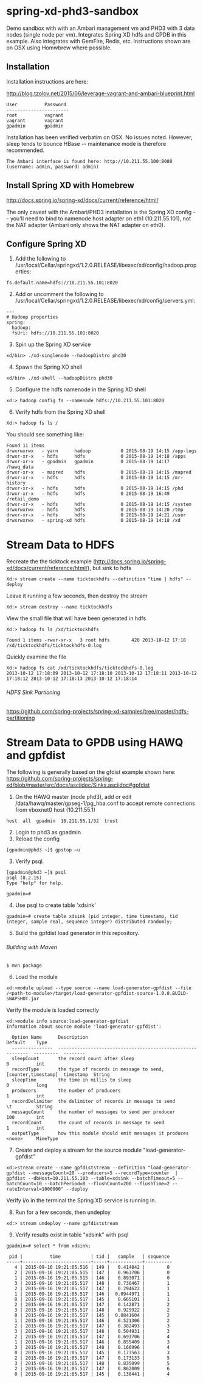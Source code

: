 # spring-xd-phd3-sandbox
Demo sandbox with with an Ambari management vm and PHD3 with 3 data nodes (single node per vm). Integrates Spring XD hdfs and GPDB in this example. Also integrates with GemFire, Redis, etc. Instructions shown are on OSX using Homwbrew where possible.

## Installation

Installation instructions are here:

http://blog.tzolov.net/2015/06/leverage-vagrant-and-ambari-blueprint.html
```
User          Password
-----------------------
root          vagrant
vagrant       vagrant
gpadmin       gpadmin
```
Installation has been verified verbatim on OSX.  No issues noted. However, sleep tends to bounce HBase -- maintenance mode is therefore recommended.
```
The Ambari interface is found here: http://10.211.55.100:8080 (username: admin, password: admin)
```
## Install Spring XD with Homebrew

http://docs.spring.io/spring-xd/docs/current/reference/html/

The only caveat with the Ambari/PHD3 installation is the Spring XD config -- you'll need to bind to namenode host adapter on eth1 (10.211.55.101), not the NAT adapter (Ambari only shows the NAT adapter on eth0). 

## Configure Spring XD

1) Add the following to
/usr/local/Cellar/springxd/1.2.0.RELEASE/libexec/xd/config/hadoop.properties:
```
fs.default.name=hdfs://10.211.55.101:8020 
```
2) Add or uncomment the following to
/usr/local/Cellar/springxd/1.2.0.RELEASE/libexec/xd/config/servers.yml:
```
---
# Hadoop properties
spring:
  hadoop:
  fsUri: hdfs://10.211.55.101:8020
```
3) Spin up the Spring XD service
```
xd/bin> ./xd-singlenode --hadoopDistro phd30
```
4) Spawn the Spring XD shell
```
xd/bin> ./xd-shell --hadoopDistro phd30
```
5) Configure the hdfs namenode in the Spring XD shell
```
xd:> hadoop config fs --namenode hdfs://10.211.55.101:8020
```
6) Verify hdfs from the Spring XD shell
```
Xd:> hadoop fs ls /
```
You should see something like:
```
Found 11 items
drwxrwxrwx   - yarn      hadoop           0 2015-08-19 14:15 /app-logs
drwxr-xr-x   - hdfs      hdfs             0 2015-08-19 14:18 /apps
drwxr-xr-x   - gpadmin   gpadmin          0 2015-08-19 14:17 /hawq_data
drwxr-xr-x   - mapred    hdfs             0 2015-08-19 14:15 /mapred
drwxr-xr-x   - hdfs      hdfs             0 2015-08-19 14:15 /mr-history
drwxr-xr-x   - hdfs      hdfs             0 2015-08-19 14:15 /phd
drwxr-xr-x   - hdfs      hdfs             0 2015-08-19 16:49 /retail_demo
drwxr-xr-x   - hdfs      hdfs             0 2015-08-19 14:15 /system
drwxrwxrwx   - hdfs      hdfs             0 2015-08-19 14:20 /tmp
drwxr-xr-x   - hdfs      hdfs             0 2015-08-19 14:21 /user
drwxrwxrwx   - spring-xd hdfs             0 2015-08-19 14:18 /xd
```
# Stream Data to HDFS
Recreate the the ticktock example (http://docs.spring.io/spring-xd/docs/current/reference/html/), but sink to hdfs
```
Xd:> stream create --name ticktockhdfs --definition "time | hdfs" --deploy
```
Leave it running a few seconds, then destroy the stream
```
Xd:> stream destroy --name ticktockhdfs
```
View the small file that will have been generated in hdfs
```
Xd:> hadoop fs ls /xd/ticktockhdfs  

Found 1 items -rwxr-xr-x   3 root hdfs        420 2013-10-12 17:18 /xd/ticktockhdfs/ticktockhdfs-0.log
```
Quickly examine the file
```
Xd:> hadoop fs cat /xd/ticktockhdfs/ticktockhdfs-0.log  
2013-10-12 17:18:09 2013-10-12 17:18:10 2013-10-12 17:18:11 2013-10-12 17:18:12 2013-10-12 17:18:13 2013-10-12 17:18:14
```
###### HDFS Sink Partioning
https://github.com/spring-projects/spring-xd-samples/tree/master/hdfs-partitioning

# Stream Data to GPDB using HAWQ and gpfdist

The following is generally based on the gfdist example shown here:
https://github.com/spring-projects/spring-xd/blob/master/src/docs/asciidoc/Sinks.asciidoc#gpfdist

1) On the HAWQ master (node phd3), add or edit /data/hawq/master/gpseg-1/pg_hba.conf to accept remote connections from vboxnet0 host (10.211.55.1)
```
host  all  gpadmin  10.211.55.1/32  trust
```
2) Login to phd3 as gpadmin
3) Reload the config
```
[gpadmin@phd3 ~]$ gpstop –u
```
3) Verify psql.
```
[gpadmin@phd3 ~]$ psql
psql (8.2.15)
Type "help" for help.

gpadmin=#
```
4) Use psql to create table 'xdsink'
```
gpadmin=# create table xdsink (pid integer, time timestamp, tid integer, sample real, sequence integer) distributed randomly;
```
5) Build the gpfdist load generator in this repository.
###### Building with Maven
```
$ mvn package
```
6) Load the module
```
xd:>module upload --type source --name load-generator-gpfdist --file /<path-to-module>/target/load-generator-gpfdist-source-1.0.0.BUILD-SNAPSHOT.jar
```
Verify the module is loaded correctly
```
xd:>module info source:load-generator-gpfdist
Information about source module 'load-generator-gpfdist':

  Option Name      Description                                                  Default    Type
  ---------------  -----------------------------------------------------------  ---------  --------
  sleepCount       the record count after sleep                                 0          int
  recordType       the type of records in message to send, [counter,timestamp]  timestamp  String
  sleepTime        the time in millis to sleep                                  0          long
  producers        the number of producers                                      1          int
  recordDelimiter  the delimiter of records in message to send                  \t         String
  messageCount     the number of messages to send per producer                  100        int
  recordCount      the count of records in message to send                      1          int
  outputType       how this module should emit messages it produces             <none>     MimeType
```
7) Create and deploy a stream for the source module "load-generator-gpfdist"
```
xd:>stream create --name gpfdiststream --definition "load-generator-gpfdist --messageCount=20 --producers=5 --recordType=counter  | gpfdist --dbHost=10.211.55.103 --table=xdsink --batchTimeout=5 --batchCount=10 --batchPeriod=0 --flushCount=200 --flushTime=2 --rateInterval=1000000" --deploy
```
Verify i/o in the terminal the Spring XD service is running in.

8) Run for a few seconds, then undeploy
```
xd:> stream undeploy --name gpfdiststream
```
9) Verify results exist in table "xdsink" with psql
```
gpadmin=# select * from xdsink;

 pid |          time           | tid |   sample   | sequence 
-----+-------------------------+-----+------------+----------
   4 | 2015-09-16 19:21:05.516 | 149 |   0.414842 |        0
   2 | 2015-09-16 19:21:05.515 | 147 |   0.963706 |        0
   1 | 2015-09-16 19:21:05.515 | 146 |   0.893071 |        0
   3 | 2015-09-16 19:21:05.517 | 148 |   0.730467 |        1
   2 | 2015-09-16 19:21:05.517 | 147 |   0.294622 |        1
   1 | 2015-09-16 19:21:05.517 | 146 |  0.0944971 |        1
   0 | 2015-09-16 19:21:05.517 | 145 |   0.665101 |        1
   2 | 2015-09-16 19:21:05.517 | 147 |   0.142871 |        2
   3 | 2015-09-16 19:21:05.517 | 148 |   0.929922 |        2
   0 | 2015-09-16 19:21:05.517 | 145 |  0.0841604 |        2
   1 | 2015-09-16 19:21:05.517 | 146 |   0.521306 |        2
   2 | 2015-09-16 19:21:05.517 | 147 |   0.382493 |        3
   3 | 2015-09-16 19:21:05.517 | 148 |   0.504931 |        3
   2 | 2015-09-16 19:21:05.517 | 147 |   0.693706 |        4
   1 | 2015-09-16 19:21:05.517 | 146 |   0.855409 |        3
   3 | 2015-09-16 19:21:05.517 | 148 |   0.166996 |        4
   0 | 2015-09-16 19:21:05.517 | 145 |   0.173563 |        3
   2 | 2015-09-16 19:21:05.517 | 147 |   0.173133 |        5
   3 | 2015-09-16 19:21:05.517 | 148 |   0.835099 |        5
   2 | 2015-09-16 19:21:05.517 | 147 |   0.862009 |        6
   0 | 2015-09-16 19:21:05.517 | 145 |   0.138441 |        4
```
